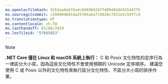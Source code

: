 ```yaml
---
ms.openlocfilehash: 92b3aa8ebf6a4c0d6968287fd09d84d4415d47f5
ms.sourcegitcommit: c58096d6814a25766abaf19020c7831e5c59ffc9
ms.translationtype: HT
ms.contentlocale: zh-TW
ms.lasthandoff: 03/08/2019
ms.locfileid: "57665853"
---
```

> [!NOTE]
> **.NET Core 僅在 Linux 和 macOS 系統上執行：** C 和 Posix 文化特性的定序行為一律區分大小寫，因為這些文化特性不會使用預期的 Unicode 定序順序。 建議您使用 C 或 Posix 以外的文化特性來執行區分文化特性、不區分大小寫的排序作業。  

